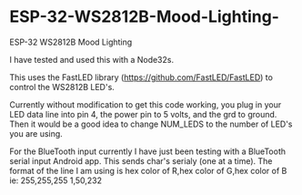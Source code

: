 # ESP-32-WS2812B-Mood-Lighting-
ESP-32 WS2812B Mood Lighting 

I have tested and used this with a Node32s.

This uses the FastLED library (https://github.com/FastLED/FastLED) to control the WS2812B LED's. 

Currently without modification to get this code working, you plug in your LED data line into pin 4, the power pin to 5 volts, and the grd to ground. Then it would be a good idea to change NUM_LEDS to the number of LED's you are using. 

For the BlueTooth input currently I have just been testing with a BlueTooth serial input Android app. This sends char's serialy (one at a time). The format of the line I am using is 
hex color of R,hex color of G,hex color of B
ie: 
255,255,255
1,50,232
